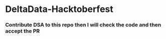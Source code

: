 # DeltaData-Hacktoberfest
### Contribute DSA to this repo then I will check the code and then accept the PR
